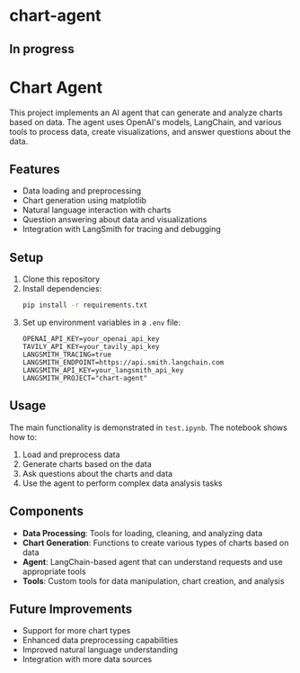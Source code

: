 # chart-agent

## In progress
# Chart Agent

This project implements an AI agent that can generate and analyze charts based on data. The agent uses OpenAI's models, LangChain, and various tools to process data, create visualizations, and answer questions about the data.

## Features

- Data loading and preprocessing
- Chart generation using matplotlib
- Natural language interaction with charts
- Question answering about data and visualizations
- Integration with LangSmith for tracing and debugging

## Setup

1. Clone this repository
2. Install dependencies:
   ```bash
   pip install -r requirements.txt
   ```
3. Set up environment variables in a `.env` file:
   ```
   OPENAI_API_KEY=your_openai_api_key
   TAVILY_API_KEY=your_tavily_api_key
   LANGSMITH_TRACING=true
   LANGSMITH_ENDPOINT=https://api.smith.langchain.com
   LANGSMITH_API_KEY=your_langsmith_api_key
   LANGSMITH_PROJECT="chart-agent"
   ```

## Usage

The main functionality is demonstrated in `test.ipynb`. The notebook shows how to:

1. Load and preprocess data
2. Generate charts based on the data
3. Ask questions about the charts and data
4. Use the agent to perform complex data analysis tasks

## Components

- **Data Processing**: Tools for loading, cleaning, and analyzing data
- **Chart Generation**: Functions to create various types of charts based on data
- **Agent**: LangChain-based agent that can understand requests and use appropriate tools
- **Tools**: Custom tools for data manipulation, chart creation, and analysis

## Future Improvements

- Support for more chart types
- Enhanced data preprocessing capabilities
- Improved natural language understanding
- Integration with more data sources
